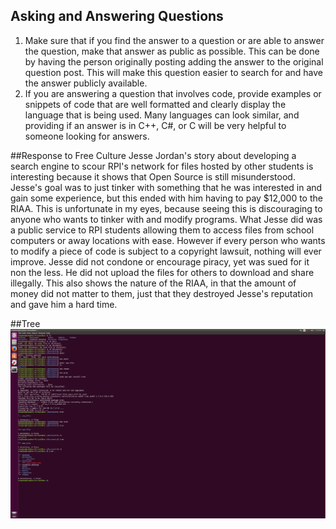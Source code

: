 ## Asking and Answering Questions
1. Make sure that if you find the answer to a question or are able to answer the question, make that answer as public as possible.  This can be done by having the person originally posting adding the answer to the original question post.  This will make this question easier to search for and have the answer publicly available.
2. If you are answering a question that involves code, provide examples or snippets of code that are well formatted and clearly display the language that is being used.  Many languages can look similar, and providing if an answer is in C++, C#, or C will be very helpful to someone looking for answers.

##Response to Free Culture
Jesse Jordan's story about developing a search engine to scour RPI's network for files hosted by other students is interesting because it shows that Open Source is still misunderstood.  Jesse's goal was to just tinker with something that he was interested in and gain some experience, but this ended with him having to pay $12,000 to the RIAA. This is unfortunate in my eyes, because seeing this is discouraging to anyone who wants to tinker with and modify programs.  What Jesse did was a public service to RPI students allowing them to access files from school computers or away locations with ease.  However if every person who wants to modify a piece of code is subject to a copyright lawsuit, nothing will ever improve.  Jesse did not condone or encourage piracy, yet was sued for it non the less.  He did not upload the files for others to download and share illegally.  This also shows the nature of the RIAA, in that the amount of money did not matter to them, just that they destroyed Jesse's reputation and gave him a hard time.

##Tree
![Tree](Tree.png)
